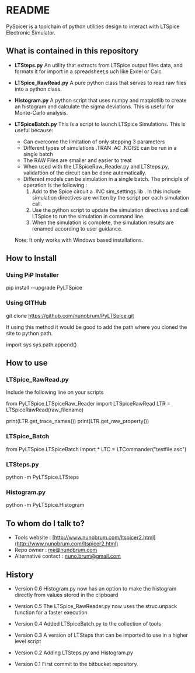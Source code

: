 # README #

PySpicer is a toolchain of python utilities design to interact with LTSpice Electronic Simulator.

## What is contained in this repository ##

* __LTSteps.py__ 
An utility that extracts from LTSpice output files data, and formats it for import in a spreadsheet,s uch like Excel or Calc. 

* __LTSpice_RawRead.py__
A pure python class that serves to read raw files into a python class.

* __Histogram.py__
A python script that uses numpy and matplotlib to create an histogram and calculate the sigma deviations. This is useful for Monte-Carlo analysis. 

* __LTSpiceBatch.py__
This is a script to launch LTSpice Simulations. This is useful because:

    - Can overcome the limitation of only stepping 3 parameters
    - Different types of simulations .TRAN .AC .NOISE can be run in a single batch
    - The RAW Files are smaller and easier to treat
    - When used with the LTSpiceRaw_Reader.py and LTSteps.py, validattion of the circuit can be done automatically.
    - Different models can be simulation in a single batch. The principle of operation is the following :
        1. Add to the Spice circuit a .INC sim_settings.lib  . In this include simulation directives are written by the script per each simulation call.
        1. Use the python script to update the simulation directives and call LTSpice to run the simulation in command line.
        1. When the simulation is complete, the simulation results are renamed according to user guidance.

    Note: It only works with Windows based installations.

## How to Install ##

### Using PiP Installer ###

 pip install --upgrade PyLTSpice

### Using GITHub ###

 git clone https://github.com/nunobrum/PyLTSpice.git
 
If using this method it would be good to add the path where you cloned the site to python path.

 import sys
 sys.path.append(<path to PyLTSpice>)

## How to use ##

### LTSpice_RawRead.py ###
Include the following line on your scripts

 from PyLTSpice.LTSpiceRaw_Reader import LTSpiceRawRead
 LTR = LTSpiceRawRead(raw_filename)

 print(LTR.get_trace_names())
 print(LTR.get_raw_property())

### LTSpice_Batch ###

 from PyLTSpice.LTSpiceBatch import *
 LTC = LTCommander("testfile.asc")

### LTSteps.py ###

 python -m PyLTSpice.LTSteps <logfile or directory where last simulation was made>

### Histogram.py ###

 python -m PyLTSpice.Histogram 

## To whom do I talk to? ##

* Tools website : [http://www.nunobrum.com/ltspicer2.html](http://www.nunobrum.com/ltspicer2.html)
* Repo owner : [me@nunobrum.com](me@nunobrum.com) 
* Alternative contact : nuno.brum@gmail.com

## History ##
* Version 0.6
Histogram.py now has an option to make the histogram directly from values stored in the clipboard

* Version 0.5
The LTSpice_RawReader.py now uses the struc.unpack function for a faster execution

* Version 0.4
Added LTSpiceBatch.py to the collection of tools

* Version 0.3
A version of LTSteps that can be imported to use in a higher level script 

* Version 0.2
Adding LTSteps.py and Histogram.py

* Version 0.1 
First commit to the bitbucket repository.
